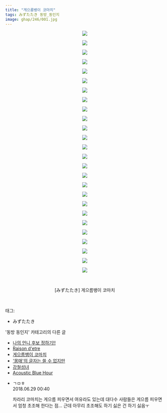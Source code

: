 ```yaml
---
title: "게으름뱅이 코마치"
tags: みずたたき 동방_동인지
image: ghap/246/001.jpg
---
```

<div class="article">
<p style="text-align: center; clear: none; float: none;"><img src="{{ site.nasurl }}/ghap/246/001.jpg"/></p>
<p style="text-align: center; clear: none; float: none;"><img src="{{ site.nasurl }}/ghap/246/002.jpg"/></p>
<p style="text-align: center; clear: none; float: none;"><img src="{{ site.nasurl }}/ghap/246/003.jpg"/></p>
<p style="text-align: center; clear: none; float: none;"><img src="{{ site.nasurl }}/ghap/246/004.jpg"/></p>
<p style="text-align: center; clear: none; float: none;"><img src="{{ site.nasurl }}/ghap/246/005.jpg"/></p>
<p style="text-align: center; clear: none; float: none;"><img src="{{ site.nasurl }}/ghap/246/006.jpg"/></p>
<p style="text-align: center; clear: none; float: none;"><img src="{{ site.nasurl }}/ghap/246/007.jpg"/></p>
<p style="text-align: center; clear: none; float: none;"><img src="{{ site.nasurl }}/ghap/246/008.jpg"/></p>
<p style="text-align: center; clear: none; float: none;"><img src="{{ site.nasurl }}/ghap/246/009.jpg"/></p>
<p style="text-align: center; clear: none; float: none;"><img src="{{ site.nasurl }}/ghap/246/010.jpg"/></p>
<p style="text-align: center; clear: none; float: none;"><img src="{{ site.nasurl }}/ghap/246/011.jpg"/></p>
<p style="text-align: center; clear: none; float: none;"><img src="{{ site.nasurl }}/ghap/246/012.jpg"/></p>
<p style="text-align: center; clear: none; float: none;"><img src="{{ site.nasurl }}/ghap/246/013.jpg"/></p>
<p style="text-align: center; clear: none; float: none;"><img src="{{ site.nasurl }}/ghap/246/014.jpg"/></p>
<p style="text-align: center; clear: none; float: none;"><img src="{{ site.nasurl }}/ghap/246/015.jpg"/></p>
<p style="text-align: center; clear: none; float: none;"><img src="{{ site.nasurl }}/ghap/246/016.jpg"/></p>
<p style="text-align: center; clear: none; float: none;"><img src="{{ site.nasurl }}/ghap/246/017.jpg"/></p>
<p style="text-align: center; clear: none; float: none;"><img src="{{ site.nasurl }}/ghap/246/018.jpg"/></p>
<p style="text-align: center; clear: none; float: none;"><img src="{{ site.nasurl }}/ghap/246/019.jpg"/></p>
<p style="text-align: center; clear: none; float: none;"><img src="{{ site.nasurl }}/ghap/246/020.jpg"/></p>
<p style="text-align: center; clear: none; float: none;"><img src="{{ site.nasurl }}/ghap/246/021.jpg"/></p>
<p style="text-align: center; clear: none; float: none;"><img src="{{ site.nasurl }}/ghap/246/022.jpg"/></p>
<p style="text-align: center; clear: none; float: none;"><img src="{{ site.nasurl }}/ghap/246/023.jpg"/></p>
<p style="text-align: center; clear: none; float: none;"><img src="{{ site.nasurl }}/ghap/246/024.jpg"/></p>
<p style="text-align: center; clear: none; float: none;"><img src="{{ site.nasurl }}/ghap/246/025.jpg"/></p>
<p style="text-align: center; clear: none; float: none;"><img src="{{ site.nasurl }}/ghap/246/026.jpg"/></p>
<p style="text-align: center; clear: none; float: none;"><br/></p>
<p style="text-align: center; clear: none; float: none;">[みずたたき] 게으름뱅이 코마치</p>
<p><br/></p>
</div><div class="tagTrail">
<p>태그: </p>
<ul>
<li>みずたたき</li>
</ul>
</div><div class="another">
<p>'동방 동인지' 카테고리의 다른 글</p>
<ul>
<li><a href="/2016-06-19-ghap_248">나의 언니 후보 정하기!!</a></li>
<li><a href="/2016-06-19-ghap_247">Raison d'etre</a></li>
<li><a href="/2016-06-19-ghap_246">게으름뱅이 코마치</a></li>
<li><a href="/2016-06-19-ghap_245">'몽매'의 글자는 쓸 수 없지만</a></li>
<li><a href="/2016-06-19-ghap_244">강철성녀</a></li>
<li><a href="/2016-06-19-ghap_243">Acoustic Blue Hour</a></li>
</ul>
</div><div class="cb_module cb_fluid">
<div class="cb_wrt cb_profile">
<div class="comment">
<ul>
<li class="cb_thumb_off" id="comment15278282">
<div class="cb_comment_area">
<div class="cb_info_area">
<div class="cb_section">
<span class="cb_nick_name">ㄱㅁㅎ</span>
</div>
<div class="cb_section">
<span class="cb_date">2018.06.29 00:40 </span>
</div>
</div>
<div class="cb_dsc_comment">
<p class="cb_dsc">
											차라리 코마치는 게으름 피우면서 여유라도 있는데 대다수 사람들은 게으름 피우면서 엄청 초조해 한다는 점... 근데 아무리 초조해도 하기 싫은 건 하기 싫음ㅜ
										</p>
</div>
</div></li>
</ul>
</div>
</div><!-- commentList close -->
</div>